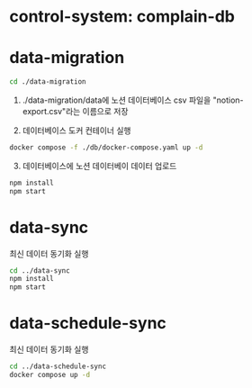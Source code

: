 # control-system: complain-db

# data-migration
```bash
cd ./data-migration
```
1. ./data-migration/data에 노션 데이터베이스 csv 파일을 "notion-export.csv"라는 이름으로 저장

2. 데이터베이스 도커 컨테이너 실행
```bash
docker compose -f ./db/docker-compose.yaml up -d
```

3. 데이터베이스에 노션 데이터베이 데이터 업로드
```bash
npm install
npm start
```

# data-sync
최신 데이터 동기화 실행
```bash
cd ../data-sync
npm install
npm start
```

# data-schedule-sync
최신 데이터 동기화 실행
```bash
cd ../data-schedule-sync
docker compose up -d
```